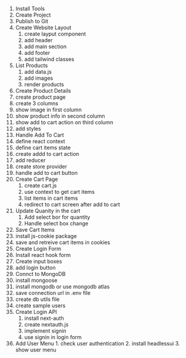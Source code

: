 1. Install Tools
2. Create Project
3. Publish to Git
4. Create Website Layout
    1. create layput component
    2. add header
    3. add main section
    4. add footer
    5. add tailwind classes
5. List Products
   1. add data.js
   2. add images
   3. render products
6.  Create Product Details
   1. create product page
   2. create 3 columns
   3. show image in first column
   4. show product info in second column
   5. show add to cart action on third column
   6. add styles
7.  Handle Add To Cart
   1. define react context
   2. define cart items state
   3. create addd to cart action
   4. add reducer
   5. create store provider
   6. handle add to cart button
8. Create Cart Page
   1. create cart.js
   2. use context to get cart items
   3. list items in cart items
   4. redirect to cart screen after add to cart
9. Update Quanity in the cart
   1. Add select bor for quantity
   2. Handle select box change
10. Save Cart Items
   1. install js-cookie package
   2. save and retreive cart items in cookies
11. Create Login Form
   1. Install react hook form
   2. Create input boxes
   3. add login button
12. Connct to MongoDB
   1. install mongoose
   2. install mongodb or use mongodb atlas
   3. save connection url in .env file
   4. create db utils file
   5. create sample users
13. Create Login API
    1. install next-auth
    2. create nextauth.js
    3. implement signin
    4. use signin in login form
14.  Add User Menu
    1. check user authentication
    2. install headlessui
    3. show user menu
